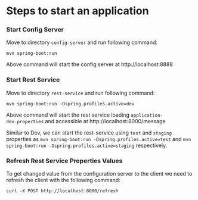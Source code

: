 # Steps to start an application

### Start Config Server

Move to directory `config-server` and run following command:

```
mvn spring-boot:run
```

Above command will start the config server at http://localhost:8888

### Start Rest Service

Move to directory `rest-service` and run following command:

```
mvn spring-boot:run -Dspring.profiles.active=dev
```

Above command will start the rest service loading `application-dev.properties` and accessible at http://localhost:8000/message

Similar to Dev, we can start the rest-service using `test` and `staging` properties as `mvn spring-boot:run -Dspring.profiles.active=test` and `mvn spring-boot:run -Dspring.profiles.active=staging` respectively.

### Refresh Rest Service Properties Values

To get changed value from the configuration server to the client we need to refresh the client with the following command:

```
curl -X POST http://localhost:8000/refresh
```
